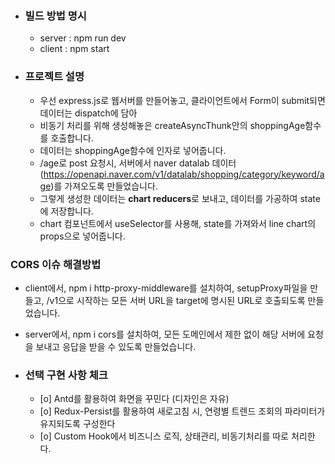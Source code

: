 

- ### 빌드 방법 명시
  - server : npm run dev
  - client : npm start
- ### 프로젝트 설명
  - 우선 express.js로 웹서버를 만들어놓고, 클라이언트에서 Form이 submit되면 데이터는 dispatch에 담아
  -  비동기 처리를 위해 생성해놓은 createAsyncThunk안의 shoppingAge함수를 호출합니다.
  - 데이터는 shoppingAge함수에 인자로 넣어줍니다.
  - /age로 post 요청시, 서버에서 naver datalab 데이터(https://openapi.naver.com/v1/datalab/shopping/category/keyword/age)를 가져오도록 만들었습니다. <br />
  - 그렇게 생성한 데이터는 **chart reducers**로 보내고, 데이터를 가공하여 state에 저장합니다.
  - chart 컴포넌트에서 useSelector를 사용해, state를 가져와서 line chart의 props으로 넣어줍니다.

### CORS 이슈 해결방법
- client에서, npm i http-proxy-middleware를 설치하여, setupProxy파일을 만들고, /v1으로 시작하는 모든 서버 URL을 target에 명시된 URL로 호출되도록 만들었습니다. 
- server에서, npm i cors를 설치하여, 모든 도메인에서 제한 없이 해당 서버에 요청을 보내고 응답을 받을 수 있도록 만들었습니다.

- ### 선택 구현 사항 체크 <br />
  - [o]  Antd를 활용하여 화면을 꾸민다 (디자인은 자유)  <br />
  - [o]  Redux-Persist를 활용하여 새로고침 시, 연령별 트렌드 조회의 파라미터가 유지되도록 구성한다  <br />
  - [o]  Custom Hook에서 비즈니스 로직, 상태관리, 비동기처리를 따로 처리한다.  <br />
